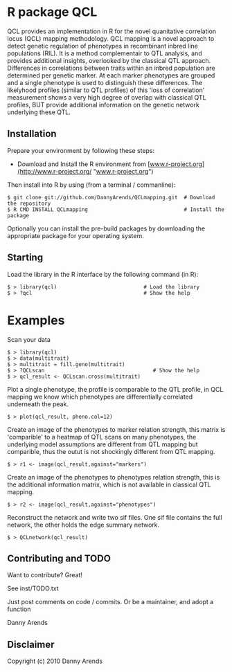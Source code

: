R package QCL
================
QCL provides an implementation in R for the novel quanitative correlation locus (QCL) 
mapping methodology. QCL mapping is a novel approach to detect genetic regulation of 
phenotypes in recombinant inbred line populations (RIL). It is a method complementair 
to QTL analysis, and provides additional insights, overlooked by the classical QTL 
approach. Differences in correlations between traits within an inbred population are 
determined per genetic marker. At each marker phenotypes are grouped and a single 
phenotype is used to distinguish these differences. The likelyhood profiles (similar 
to QTL profiles) of this 'loss of correlation' measurement shows a very high degree 
of overlap with classical QTL profiles, BUT provide additional information on the 
genetic network underlying these QTL.

Installation
------------
Prepare your environment by following these steps:

- Download and Install the R environment from [www.r-project.org](http://www.r-project.org/ "www.r-project.org")

Then install into R by using (from a terminal / commanline):

    $ git clone git://github.com/DannyArends/QCLmapping.git  # Download the repository
    $ R CMD INSTALL QCLmapping                               # Install the package

Optionally you can install the pre-build packages by downloading the appropriate 
package for your operating system. 

Starting
--------
Load the library in the R interface by the following command (in R):
    
    $ > library(qcl)                            # Load the library
    $ > ?qcl                                    # Show the help

Examples
========
Scan your data
    
    $ > library(qcl)
    $ > data(multitrait)
    $ > multitrait = fill.geno(multitrait)
    $ > ?QCLscan                                   # Show the help
    $ > qcl_result <- QCLscan.cross(multitrait)

Plot a single phenotype, the profile is comparable to the QTL profile, 
in QCL mapping we know which phenotypes are differentially correlated 
underneath the peak.

    $ > plot(qcl_result, pheno.col=12)

Create an image of the phenotypes to marker relation strength, this matrix is 'comparible' 
to a heatmap of QTL scans on many phenotypes, the underlying model assumptions are different 
from QTL mapping but comparible, thus the outut is not shockingly different from QTL mapping.

    $ > r1 <- image(qcl_result,against="markers")

Create an image of the phenotypes to phenotypes relation strength, this is the additional 
information matrix, which is not available in classical QTL mapping.

    $ > r2 <- image(qcl_result,against="phenotypes")

Reconstruct the network and write two sif files. One sif file contains the full network, the other 
holds the edge summary network.

    $ > QCLnetwork(qcl_result)

Contributing and TODO
---------------------
Want to contribute? Great!

See inst/TODO.txt

Just post comments on code / commits.
Or be a maintainer, and adopt a function

Danny Arends

Disclaimer
----------
Copyright (c) 2010 Danny Arends
